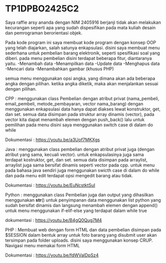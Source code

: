 # TP1DPBO2425C2
Saya raffie arsy ananda dengan NIM 2405916 berjanji tidak akan melakukan kecurangan seperti apa yang sudah dispesifikan pada mata kuliah desain dan pemrograman berorientasi objek.

Pada kode program ini saya membuat kode program dengan konsep OOP yang telah diajarkan, salah satunya enkapsulasi.
disini saya membuat menu sederhana untuk pembelian barang elektronik, seperti spesifikasi soal yang diberi.
pada menu pembelian disini terdapat beberapa fitur, diantaranya yaitu.
-Menambah data
-Menampilkan data
-Update data
-Menghapus data
-Mencari data
-Menambahkan gambar (khusus PHP)

semua menu menggunakan opsi angka, yang dimana akan ada beberapa angka dengan pilihan. ketika angka diketik, maka akan menjalankan sesuai dengan pilihan.

CPP : 
  menggunakan class Pembelian dengan atribut privat (nama_pembeli, email_pembeli, metode_pembayaran, vector<string> nama_barang)
  dengan menggunakan enkapsulasi data hanya dapat diakses lewat konstruktor, get, dan set.
  semua data disimpan pada struktur array dinamis (vector), pada vector kita dapat menambah elemen dengan push_back()
  lalu untuk pemilihan pada menu disini saya menggunakan switch case di dalam do while

  Dokumentasi :
  https://youtu.be/a3Uof7MKXgs

Java :
  menggunakan class pembelian dengan atribut privat juga (dengan atribut yang sama, kecuali vector).
  untuk enkapsulasinya juga sama terdapat kostruktor, get, dan set.
  semua data disimpan pada arraylist, arraylist juga sama bersifat dinamis seperti vector pada cpp.
  untuk menu pada bahasa java sendiri juga menggunakan swicth case di dalam do while dan pada menu edit terdapat opsi mengedit barang atau tidak.

  Dokumentasi :
  https://youtu.be/EuNcstktSuI

Python : 
  menggunakan class Pembelian juga dan output yang dihasilkan menggunakan __str__()
  untuk penyimpanan data menggunakan list python yang sudah bersifat dinamis dan langsung menambah elemen dengan append()
  untuk menu menggunakan if-elif-else yang terdapat dalam while true

  dokumentasi :
  https://youtu.be/B4gQ0Qug7M4

PHP : 
  Membuat web dengan form HTML dan data pembelian disimpan pada $SESSION dalam bentuk array
  untuk foto barang yang disubmit user akan tersimpan pada folder uploads.
  disini saya menggunakan konsep CRUP. Navigasi menu memakai form HTML

  Dokumentasi : 
  https://youtu.be/fdWValDpSz4
  
  
  
  
